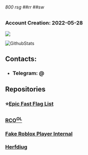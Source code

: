 ###### 800 rsg ##rr ##sw

### Account Creation: 2022-05-28
![](https://komarev.com/ghpvc/?username=fastflags&color=ff69b4)

![GithubStats](https://github-readme-stats.vercel.app/api?username=devstacking&show_icons=true&theme=dark)

## Contacts:
- ### Telegram: @

## Repositories
### ⭐[Epic Fast Flag List](https://github.com/devstacking/Epic-Fast-Flags-List)
### [RCO<sup>OL</sup>](https://github.com/devstacking/RCOOL)
### [Fake Roblox Player Internal](https://github.com/devstacking/Roblox-Player-Internal-Patcher)
### [Herfdiug](https://devstacking.github.io/herfdiug/)
### [‎ ](https://github.com/devstacking/Roblox.Glitching.Community.FFlags.Collective)
